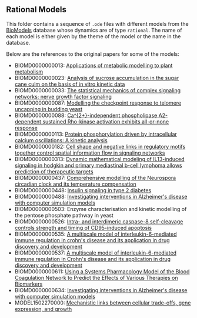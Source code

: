 ## Rational Models

This folder contains a sequence of `.ode` files with different models from the [BioModels](https://www.ebi.ac.uk/biomodels/) database whose dynamics are of type `rational`. The name of each model is either given by the theme of the model or the name in the database.

Below are the references to the original papers for some of the models:
* BIOMD0000000013: [Applications of metabolic modelling to plant metabolism](https://doi.org/10.1093/jxb/erh090)
* BIOMD0000000023: [Analysis of sucrose accumulation in the sugar cane culm on the basis of in vitro kinetic data](https://doi.org/10.1088/1478-3967/1/3/006)
* BIOMD0000000033: [The statistical mechanics of complex signaling networks: nerve growth factor signaling](https://doi.org/10.1088/1478-3967/1/3/006)
* BIOMD0000000087: [Modelling the checkpoint response to telomere uncapping in budding yeast](https://doi.org/10.1098/rsif.2006.0148)
* BIOMD0000000088: [Ca^{2+}-independent phospholipase A2-dependent sustained Rho-kinase activation exhibits all-or-none response](https://doi.org/10.1111/j.1365-2443.2006.01001.x)
* BIOMD0000000113: [Protein phosphorylation driven by intracellular calcium oscillations: A kinetic analysis](https://doi.org/10.1016/0301-4622(92)80018-z)
* BIOMD0000000182: [Cell shape and negative links in regulatory motifs together control spatial information flow in signaling networks](https://doi.org/10.1016/j.cell.2008.04.025)
* BIOMD0000000313: [Dynamic mathematical modeling of IL13-induced signaling in hodgkin and primary mediastinal b-cell lymphoma allows prediction of therapeutic targets](https://doi.org/10.1158/0008-5472.can-10-2987)
* BIOMD0000000437: [Comprehensive modelling of the Neurospora circadian clock and its temperature compensation](https://doi.org/10.1371/journal.pcbi.1002437)
* BIOMD0000000448: [Insulin signaling in type 2 diabetes](https://doi.org/10.1074/jbc.m112.432062)
* BIOMD0000000488: [Investigating interventions in Alzheimer's disease with computer simulation models](https://doi.org/10.1371/journal.pone.0073631)
* BIOMD0000000503: Enzyme characterisation and kinetic modelling of the pentose phosphate pathway in yeast
* BIOMD0000000526: [Intra- and interdimeric caspase-8 self-cleavage controls strength and timing of CD95-induced apoptosis](https://doi.org/10.1126/scisignal.2004738)
* BIOMD0000000535: [A multiscale model of interleukin-6-mediated immune regulation in crohn's disease and its application in drug discovery and development](https://doi.org/10.1038/psp.2013.64)
* BIOMD0000000537: [A multiscale model of interleukin-6-mediated immune regulation in Crohn's disease and its application in drug discovery and development](https://doi.org/10.1038/psp.2013.64)
* BIOMD0000000611: [Using a Systems Pharmacology Model of the Blood Coagulation Network to Predict the Effects of Various Therapies on Biomarkers](https://doi.org/10.1002/psp4.50)
* BIOMD0000000634: [Investigating interventions in Alzheimer's disease with computer simulation models](https://doi.org/10.1371/journal.pone.0073631)
* MODEL1502270000: [Mechanistic links between cellular trade-offs, gene expression, and growth](https://doi.org/10.1073/pnas.1416533112)

